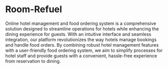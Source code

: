 # Room-Refuel

Online hotel management and food ordering system is a comprehensive solution designed to streamline operations for hotels while enhancing the dining experience for guests. With an intuitive interface and seamless integration, our platform revolutionizes the way hotels manage bookings and handle food orders. By combining robust hotel management features with a user-friendly food ordering system, we aim to simplify processes for hotel staff and provide guests with a convenient, hassle-free experience from reservation to dining.